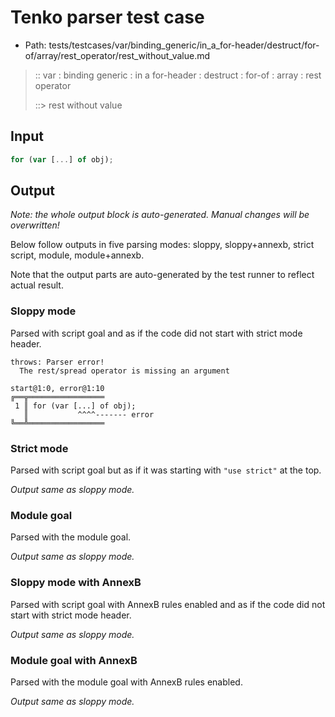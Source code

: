 # Tenko parser test case

- Path: tests/testcases/var/binding_generic/in_a_for-header/destruct/for-of/array/rest_operator/rest_without_value.md

> :: var : binding generic : in a for-header : destruct : for-of : array : rest operator
>
> ::> rest without value

## Input

`````js
for (var [...] of obj);
`````

## Output

_Note: the whole output block is auto-generated. Manual changes will be overwritten!_

Below follow outputs in five parsing modes: sloppy, sloppy+annexb, strict script, module, module+annexb.

Note that the output parts are auto-generated by the test runner to reflect actual result.

### Sloppy mode

Parsed with script goal and as if the code did not start with strict mode header.

`````
throws: Parser error!
  The rest/spread operator is missing an argument

start@1:0, error@1:10
╔══╦═════════════════
 1 ║ for (var [...] of obj);
   ║           ^^^^------- error
╚══╩═════════════════

`````

### Strict mode

Parsed with script goal but as if it was starting with `"use strict"` at the top.

_Output same as sloppy mode._

### Module goal

Parsed with the module goal.

_Output same as sloppy mode._

### Sloppy mode with AnnexB

Parsed with script goal with AnnexB rules enabled and as if the code did not start with strict mode header.

_Output same as sloppy mode._

### Module goal with AnnexB

Parsed with the module goal with AnnexB rules enabled.

_Output same as sloppy mode._
